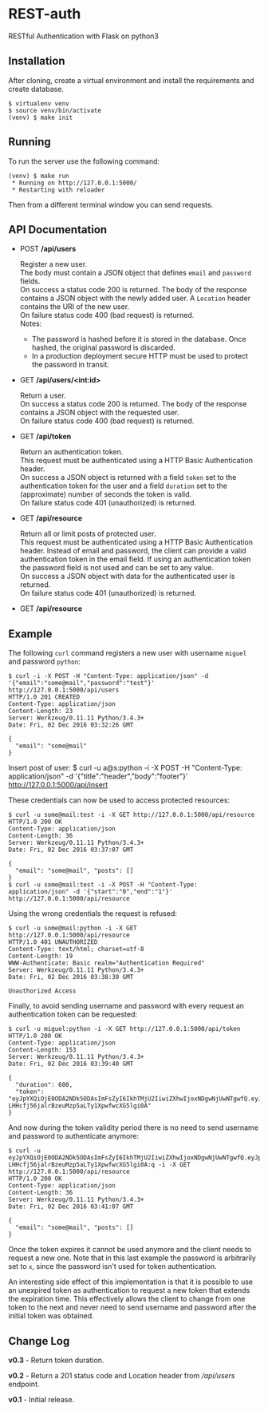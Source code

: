REST-auth
=========

RESTful Authentication with Flask on python3

Installation
------------

After cloning, create a virtual environment and install the requirements and create database.

    $ virtualenv venv
    $ source venv/bin/activate
    (venv) $ make init

Running
-------

To run the server use the following command:

    (venv) $ make run
     * Running on http://127.0.0.1:5000/
     * Restarting with reloader

Then from a different terminal window you can send requests.

API Documentation
-----------------

- POST **/api/users**

    Register a new user.<br>
    The body must contain a JSON object that defines `email` and `password` fields.<br>
    On success a status code 200 is returned. The body of the response contains a JSON object with the newly added user. A `Location` header contains the URI of the new user.<br>
    On failure status code 400 (bad request) is returned.<br>
    Notes:
    - The password is hashed before it is stored in the database. Once hashed, the original password is discarded.
    - In a production deployment secure HTTP must be used to protect the password in transit.

- GET **/api/users/&lt;int:id&gt;**

    Return a user.<br>
    On success a status code 200 is returned. The body of the response contains a JSON object with the requested user.<br>
    On failure status code 400 (bad request) is returned.

- GET **/api/token**

    Return an authentication token.<br>
    This request must be authenticated using a HTTP Basic Authentication header.<br>
    On success a JSON object is returned with a field `token` set to the authentication token for the user and a field `duration` set to the (approximate) number of seconds the token is valid.<br>
    On failure status code 401 (unauthorized) is returned.

- GET **/api/resource**

    Return all or limit posts of protected user.<br>
    This request must be authenticated using a HTTP Basic Authentication header. Instead of email and password, the client can provide a valid authentication token in the email field. If using an authentication token the password field is not used and can be set to any value.<br>
    On success a JSON object with data for the authenticated user is returned.<br>
    On failure status code 401 (unauthorized) is returned.

- GET **/api/resource**

Example
-------

The following `curl` command registers a new user with username `miguel` and password `python`:

    $ curl -i -X POST -H "Content-Type: application/json" -d '{"email":"some@mail","password":"test"}' http://127.0.0.1:5000/api/users
    HTTP/1.0 201 CREATED
    Content-Type: application/json
    Content-Length: 23
    Server: Werkzeug/0.11.11 Python/3.4.3+
    Date: Fri, 02 Dec 2016 03:32:26 GMT
    
    {
      "email": "some@mail"
    }

Insert post of user:
    $ curl -u a@s:python -i -X POST -H "Content-Type: application/json" -d '{"title":"header","body":"footer"}' http://127.0.0.1:5000/api/insert

These credentials can now be used to access protected resources:

    $ curl -u some@mail:test -i -X GET http://127.0.0.1:5000/api/resource
    HTTP/1.0 200 OK
    Content-Type: application/json
    Content-Length: 36
    Server: Werkzeug/0.11.11 Python/3.4.3+
    Date: Fri, 02 Dec 2016 03:37:07 GMT
    
    {
      "email": "some@mail", "posts": []
    }
    $ curl -u some@mail:test -i -X POST -H "Content-Type: application/json" -d '{"start":"0","end":"1"}' http://127.0.0.1:5000/api/resource

Using the wrong credentials the request is refused:

    $ curl -u some@mail:python -i -X GET http://127.0.0.1:5000/api/resource
    HTTP/1.0 401 UNAUTHORIZED
    Content-Type: text/html; charset=utf-8
    Content-Length: 19
    WWW-Authenticate: Basic realm="Authentication Required"
    Server: Werkzeug/0.11.11 Python/3.4.3+
    Date: Fri, 02 Dec 2016 03:38:30 GMT
    
    Unauthorized Access

Finally, to avoid sending username and password with every request an authentication token can be requested:

    $ curl -u miguel:python -i -X GET http://127.0.0.1:5000/api/token
    HTTP/1.0 200 OK
    Content-Type: application/json
    Content-Length: 153
    Server: Werkzeug/0.11.11 Python/3.4.3+
    Date: Fri, 02 Dec 2016 03:39:40 GMT
    
    {
      "duration": 600,
      "token": "eyJpYXQiOjE0ODA2NDk5ODAsImFsZyI6IkhTMjU2IiwiZXhwIjoxNDgwNjUwNTgwfQ.eyJpZCI6MX0.HlU-LHHcfj56jalrBzeuMzp5aLTy1XpwfwcXG5lgi0A"
    }

And now during the token validity period there is no need to send username and password to authenticate anymore:

    $ curl -u eyJpYXQiOjE0ODA2NDk5ODAsImFsZyI6IkhTMjU2IiwiZXhwIjoxNDgwNjUwNTgwfQ.eyJpZCI6MX0.HlU-LHHcfj56jalrBzeuMzp5aLTy1XpwfwcXG5lgi0A:q -i -X GET http://127.0.0.1:5000/api/resource
    HTTP/1.0 200 OK
    Content-Type: application/json
    Content-Length: 36
    Server: Werkzeug/0.11.11 Python/3.4.3+
    Date: Fri, 02 Dec 2016 03:41:07 GMT
    
    {
      "email": "some@mail", "posts": []
    }

Once the token expires it cannot be used anymore and the client needs to request a new one. Note that in this last example the password is arbitrarily set to `x`, since the password isn't used for token authentication.

An interesting side effect of this implementation is that it is possible to use an unexpired token as authentication to request a new token that extends the expiration time. This effectively allows the client to change from one token to the next and never need to send username and password after the initial token was obtained.

Change Log
----------

**v0.3** - Return token duration.

**v0.2** - Return a 201 status code and Location header from */api/users* endpoint.

**v0.1** - Initial release.

